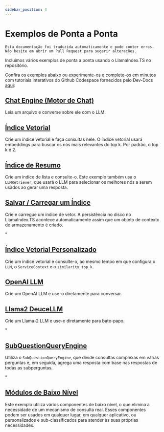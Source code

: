 ```yaml
---
sidebar_position: 4
---
```


# Exemplos de Ponta a Ponta

`Esta documentação foi traduzida automaticamente e pode conter erros. Não hesite em abrir um Pull Request para sugerir alterações.`

Incluímos vários exemplos de ponta a ponta usando o LlamaIndex.TS no repositório.

Confira os exemplos abaixo ou experimente-os e complete-os em minutos com tutoriais interativos do Github Codespace fornecidos pelo Dev-Docs [aqui](https://codespaces.new/team-dev-docs/lits-dev-docs-playground?devcontainer_path=.devcontainer%2Fjavascript_ltsquickstart%2Fdevcontainer.json):

## [Chat Engine (Motor de Chat)](https://github.com/run-llama/LlamaIndexTS/blob/main/examples/chatEngine.ts)

Leia um arquivo e converse sobre ele com o LLM.

## [Índice Vetorial](https://github.com/run-llama/LlamaIndexTS/blob/main/examples/vectorIndex.ts)

Crie um índice vetorial e faça consultas nele. O índice vetorial usará embeddings para buscar os nós mais relevantes do top k. Por padrão, o top k é 2.

## [Índice de Resumo](https://github.com/run-llama/LlamaIndexTS/blob/main/examples/summaryIndex.ts)

Crie um índice de lista e consulte-o. Este exemplo também usa o `LLMRetriever`, que usará o LLM para selecionar os melhores nós a serem usados ao gerar uma resposta.

## [Salvar / Carregar um Índice](https://github.com/run-llama/LlamaIndexTS/blob/main/examples/storageContext.ts)

Crie e carregue um índice de vetor. A persistência no disco no LlamaIndex.TS acontece automaticamente assim que um objeto de contexto de armazenamento é criado.

"

## [Índice Vetorial Personalizado](https://github.com/run-llama/LlamaIndexTS/blob/main/examples/vectorIndexCustomize.ts)

Crie um índice vetorial e consulte-o, ao mesmo tempo em que configura o `LLM`, o `ServiceContext` e o `similarity_top_k`.

## [OpenAI LLM](https://github.com/run-llama/LlamaIndexTS/blob/main/examples/openai.ts)

Crie um OpenAI LLM e use-o diretamente para conversar.

## [Llama2 DeuceLLM](https://github.com/run-llama/LlamaIndexTS/blob/main/examples/llamadeuce.ts)

Crie um Llama-2 LLM e use-o diretamente para bate-papo.

"

## [SubQuestionQueryEngine](https://github.com/run-llama/LlamaIndexTS/blob/main/examples/subquestion.ts)

Utiliza o `SubQuestionQueryEngine`, que divide consultas complexas em várias perguntas e, em seguida, agrega uma resposta com base nas respostas de todas as subperguntas.

"

## [Módulos de Baixo Nível](https://github.com/run-llama/LlamaIndexTS/blob/main/examples/lowlevel.ts)

Este exemplo utiliza vários componentes de baixo nível, o que elimina a necessidade de um mecanismo de consulta real. Esses componentes podem ser usados em qualquer lugar, em qualquer aplicativo, ou personalizados e sub-classificados para atender às suas próprias necessidades.

